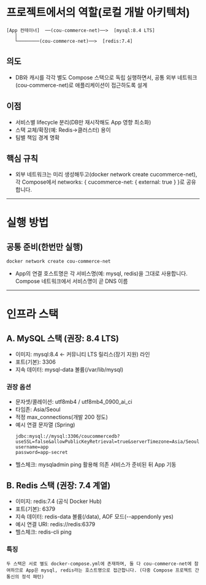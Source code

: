 # 프로젝트에서의 역할(로컬 개발 아키텍처)
```
[App 컨테이너]  ──(cou-commerce-net)──>  [mysql:8.4 LTS]
   │
   └────────(cou-commerce-net)──>  [redis:7.4]
   ```

##  의도
- DB와 캐시를 각각 별도 Compose 스택으로 독립 실행하면서, 공통 외부 네트워크(cou-commerce-net)로 애플리케이션이 접근하도록 설계

## 이점
- 서비스별 lifecycle 분리(DB만 재시작해도 App 영향 최소화)
- 스택 교체/확장(예: Redis→클러스터) 용이
- 팀별 책임 경계 명확

## 핵심 규칙
- 외부 네트워크는 미리 생성해두고(docker network create cucommerce-net), 각 Compose에서 networks: { cucommerce-net: { external: true } }로 공유합니다.
---
# 실행 방법
## 공통 준비(한번만 실행)
```
docker network create cou-commerce-net
```
- App의 연결 호스트명은 각 서비스명(예: mysql, redis)을 그대로 사용합니다. Compose 네트워크에서 서비스명이 곧 DNS 이름

---
# 인프라 스택
## A. MySQL 스택 (권장: 8.4 LTS)
- 이미지: mysql:8.4 ← 커뮤니티 LTS 릴리스(장기 지원) 라인
- 포트(기본): 3306 
- 지속 데이터: mysql-data 볼륨(/var/lib/mysql)

### 권장 옵션
- 문자셋/콜레이션: utf8mb4 / utf8mb4_0900_ai_ci 
- 타임존: Asia/Seoul 
- 적정 max_connections(개발 200 정도)
- 예시 연결 문자열 (Spring)
    ```
    jdbc:mysql://mysql:3306/coucommercedb?useSSL=false&allowPublicKeyRetrieval=true&serverTimezone=Asia/Seoul
    username=app
    password=app-secret
    ```
- 헬스체크: mysqladmin ping 활용해 의존 서비스가 준비된 뒤 App 기동

## B. Redis 스택 (권장: 7.4 계열)

- 이미지: redis:7.4 (공식 Docker Hub)
- 포트(기본): 6379
- 지속 데이터: redis-data 볼륨(/data), AOF 모드(--appendonly yes)
- 예시 연결 URI: redis://redis:6379
- 헬스체크: redis-cli ping

### 특징
```
두 스택은 서로 별도 docker-compose.yml에 존재하며, 둘 다 cou-commerce-net에 참여하므로 App은 mysql, redis라는 호스트명으로 접근합니다. (다중 Compose 프로젝트 간 통신의 정석 패턴)
``` 